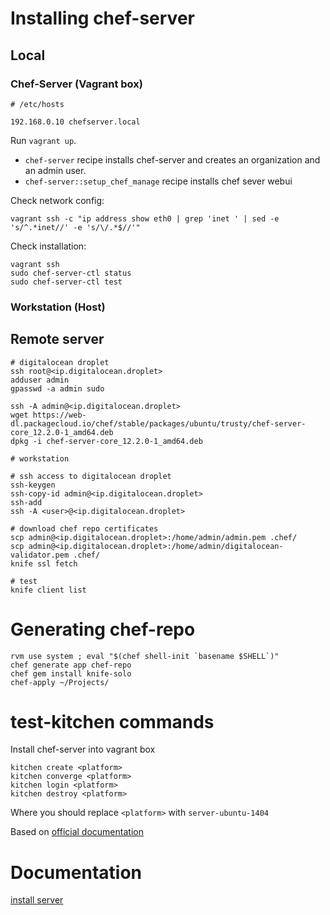 # Installing chef-server

## Local 

### Chef-Server (Vagrant box)

```
# /etc/hosts

192.168.0.10 chefserver.local
```

Run `vagrant up`.

- `chef-server` recipe installs chef-server and creates an organization and an
  admin user.
- `chef-server::setup_chef_manage` recipe installs chef sever webui

Check network config:

```
vagrant ssh -c "ip address show eth0 | grep 'inet ' | sed -e 's/^.*inet//' -e 's/\/.*$//'"
```

Check installation:

```
vagrant ssh
sudo chef-server-ctl status
sudo chef-server-ctl test
```

### Workstation (Host)


## Remote server

```
# digitalocean droplet
ssh root@<ip.digitalocean.droplet>
adduser admin
gpasswd -a admin sudo

ssh -A admin@<ip.digitalocean.droplet>
wget https://web-dl.packagecloud.io/chef/stable/packages/ubuntu/trusty/chef-server-core_12.2.0-1_amd64.deb
dpkg -i chef-server-core_12.2.0-1_amd64.deb 
```

```
# workstation

# ssh access to digitalocean droplet
ssh-keygen
ssh-copy-id admin@<ip.digitalocean.droplet>
ssh-add
ssh -A <user>@<ip.digitalocean.droplet>

# download chef repo certificates
scp admin@<ip.digitalocean.droplet>:/home/admin/admin.pem .chef/
scp admin@<ip.digitalocean.droplet>:/home/admin/digitalocean-validator.pem .chef/
knife ssl fetch

# test
knife client list
```

# Generating chef-repo

```
rvm use system ; eval "$(chef shell-init `basename $SHELL`)"
chef generate app chef-repo
chef gem install knife-solo
chef-apply ~/Projects/
```

# test-kitchen commands

Install chef-server into vagrant box

```
kitchen create <platform>
kitchen converge <platform>
kitchen login <platform>
kitchen destroy <platform>
```

Where you should replace `<platform>` with `server-ubuntu-1404`

Based on [official documentation](https://docs.chef.io/install_server.html)

# Documentation

[install server](https://docs.chef.io/install_server.html)
